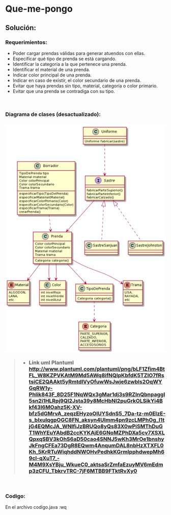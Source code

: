 # Que-me-pongo
<h2>Solución: </h2>
<h3>Requerimientos: </h3>
<ul>
<li>Poder cargar  prendas válidas para generar atuendos con ellas.</li>
<li>Especificar qué tipo de prenda se está cargando.</li>
<li>Identificar la categoría a la que pertenece una prenda.</li>
<li>Identificar el material de una prenda.</li>
<li>Indicar color principal de una prenda.</li>
<li>Indicar en caso de existir, el color secundario de una prenda.</li>	
<li>Evitar que haya prendas sin tipo, material, categoría o color primario.</li>
<li>Evitar que una prenda se contradiga con su tipo.</li>
</ul>
<br>
<h3>Diagrama de clases (desactualizado):<h3>
<IMG src="diagDeClasesIt2.png">
  
> - Link uml Plantuml http://www.plantuml.com/plantuml/png/bLF1Zfim4BtFL_W8KZPVKAtM9Md5AWq8ifNQIpKbfdK5TZIO7fRstsiCE2QAAkt5yRmtdlVyOfuwWsJwje6zwbls2OqWYGqRW1y-Phlik843F_8D25F1NqWQx3gMar1dj3s9RZInQbnpaggI5sn2i1HLRpj9Ql2Jsta39y8McHbNI2puGrkOLSikYi4Bkf43I6MOahz5K-XV-bfz5dGMrvA_zeqzEHyzoOlUYSdnS5_7Da-tz-m0EIzE-s_bIxulqgpOGC8FN_aksyn4Ulmm4pn9zcLMPhOg_I1tjG4EQMcJA_WNlfiJzBRUQo8yQs83X0wPiSMThDuGT1WhYEuYAbdB2ccKYKAjE6GNoMZPhDXa5cv7XSXLQpxqSBV3kOhS6aD50cao4SNNJ5wKh3MrOe1bnshyJkFngCFEa73DgR8EQwm4AnqumDAL8nbHzXTXFL0Kh_5KrRTuWiqhddNWOHvPedhkKGrmIpphdwepMh69cl-qXuT7_-M4M9XsYBju_WkueC0_aktsaSrZmfaEzuyMV6mEdmp3zCFU_TbkrvTRC-7jF6MTBB9FTktRvXy0
  
 <br>
<h3> Codigo: </h3>

En el archivo codigo.java
:wq

